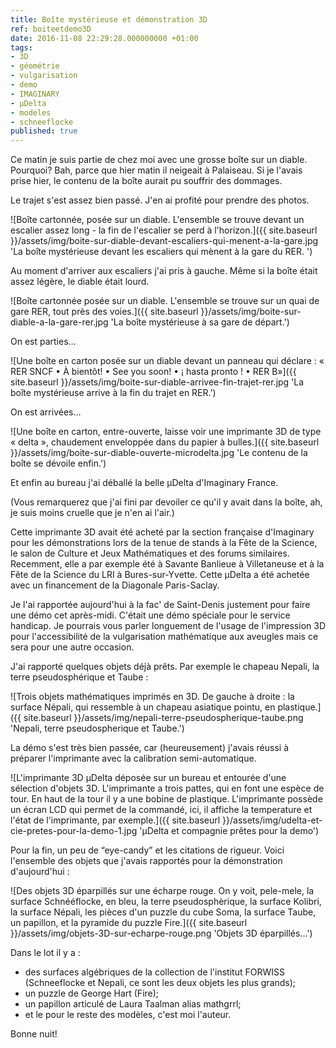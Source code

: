 ```yaml
---
title: Boîte mystérieuse et démonstration 3D
ref: boiteetdemo3D
date: 2016-11-08 22:29:28.000000000 +01:00
tags:
- 3D
- géométrie
- vulgarisation
- demo
- IMAGINARY
- μDelta
- modeles
- schneeflocke
published: true
---
```


Ce matin je suis partie de chez moi avec une grosse boîte sur un diable. Pourquoi? Bah, parce que hier matin il neigeait à Palaiseau. Si je l'avais prise hier, le contenu de la boîte aurait pu souffrir des dommages.

Le trajet s'est assez bien passé. J'en ai profité pour prendre des photos.

![Boîte cartonnée, posée sur un diable. L'ensemble se trouve devant un escalier assez long - la fin de l'escalier se perd à l'horizon.]({{ site.baseurl }}/assets/img/boite-sur-diable-devant-escaliers-qui-menent-a-la-gare.jpg 'La boîte mystérieuse devant les escaliers qui mènent à la gare du RER.
')

Au moment d'arriver aux escaliers j'ai pris à gauche. Même si la boîte était assez légère, le diable était lourd.

![Boîte cartonnée posée sur un diable. L'ensemble se trouve sur un quai de gare RER, tout près des voies.]({{ site.baseurl }}/assets/img/boite-sur-diable-a-la-gare-rer.jpg 'La boîte mystérieuse à sa gare de départ.')

On est parties…

![Une boîte en carton posée sur un diable devant un panneau qui déclare : « RER SNCF • À bientôt! • See you soon! • ¡ hasta pronto ! • RER B»]({{ site.baseurl }}/assets/img/boite-sur-diable-arrivee-fin-trajet-rer.jpg 'La boîte mystérieuse arrive à la fin du trajet en RER.')

On est arrivées…

![Une boîte en carton, entre-ouverte, laisse voir une imprimante 3D de type « delta », chaudement enveloppée dans du papier à bulles.]({{ site.baseurl }}/assets/img/boite-sur-diable-ouverte-microdelta.jpg 'Le contenu de la boîte se dévoile enfin.')

Et enfin au bureau j'ai déballé la belle μDelta d'Imaginary France.

(Vous remarquerez que j'ai fini par devoiler ce qu'il y avait dans la
boîte, ah, je suis moins cruelle que je n'en ai l'air.)

Cette imprimante 3D avait été acheté par la section française
d'Imaginary pour les démonstrations lors de la tenue de stands à la Fête
de la Science, le salon de Culture et Jeux Mathématiques et des forums
similaires. Recemment, elle a par exemple été à Savante Banlieue à
Villetaneuse et à la Fête de la Science du LRI à Bures-sur-Yvette. Cette
μDelta a été achetée avec un financement de la Diagonale Paris-Saclay.

Je l'ai rapportée aujourd'hui à la fac' de Saint-Denis justement pour
faire une démo cet après-midi. C'était une démo spéciale pour le service
handicap. Je pourrais vous parler longuement de l'usage de l'impression
3D pour l'accessibilité de la vulgarisation mathématique aux aveugles
mais ce sera pour une autre occasion.

J'ai rapporté quelques objets déjà prêts. Par exemple le chapeau Nepali,
la terre pseudosphérique et Taube :

![Trois objets mathématiques imprimés en 3D. De gauche à droite : la surface Népali, qui ressemble à un chapeau asiatique pointu, en plastique.]({{ site.baseurl }}/assets/img/nepali-terre-pseudospherique-taube.png 'Nepali, terre pseudospherique et Taube.')

La démo s'est très bien passée, car (heureusement) j'avais réussi à
préparer l'imprimante avec la calibration semi-automatique.

![L'imprimante 3D μDelta déposée sur un bureau et entourée d'une sélection d'objets 3D. L'imprimante a trois pattes, qui en font une espèce de tour. En haut de la tour il y a une bobine de plastique. L'imprimante possède un écran LCD qui permet de la commandé, ici, il affiche la temperature et l'état de l'imprimante, par exemple.]({{ site.baseurl }}/assets/img/udelta-et-cie-pretes-pour-la-demo-1.jpg 'μDelta et compagnie prêtes pour la demo')

Pour la fin, un peu de “eye-candy” et les citations de rigueur. Voici
l'ensemble des objets que j'avais rapportés pour la démonstration
d'aujourd'hui :

![Des objets 3D éparpillés sur une écharpe rouge. On y voit, pele-mele, la surface Schnééflocke, en bleu, la terre pseudosphèrique, la surface Kolibri, la surface Népali, les pièces d&#39;un puzzle du cube Soma, la surface Taube, un papillon, et la pyramide du puzzle Fire.]({{ site.baseurl }}/assets/img/objets-3D-sur-echarpe-rouge.png 'Objets 3D éparpillés…')

Dans le lot il y a :

-   des surfaces algébriques de la collection de l'institut FORWISS
    (Schneeflocke et Nepali, ce sont les deux objets les plus grands);
-   un puzzle de George Hart (Fire);
-   un papillon articulé de Laura Taalman alias mathgrrl;
-   et le pour le reste des modèles, c'est moi l'auteur.

Bonne nuit!
